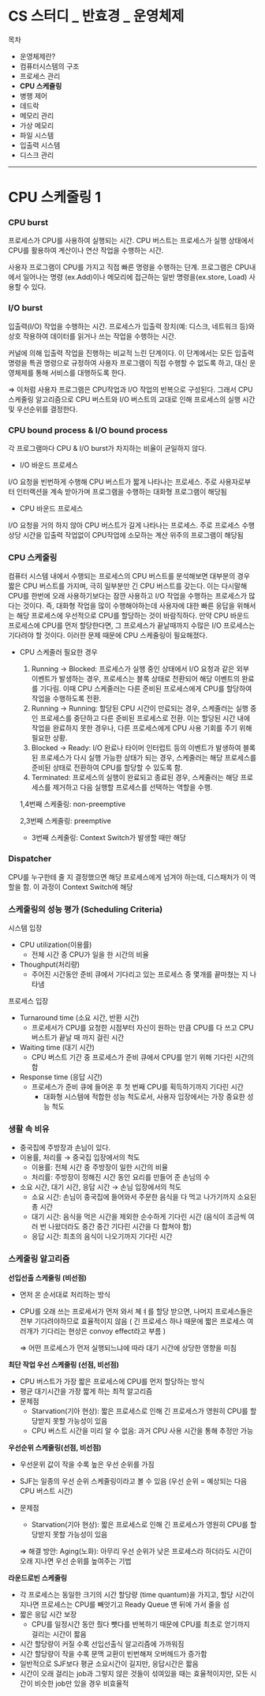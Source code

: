 # CS 스터디 _ 반효경 _ 운영체제


목차
- 운영체제란?
- 컴퓨터시스템의 구조
- 프로세스 관리
- **CPU 스케쥴링**
- 병행 제어
- 데드락
- 메모리 관리
- 가상 메모리
- 파일 시스템
- 입출력 시스템
- 디스크 관리

---

# CPU 스케줄링 1

### CPU burst

프로세스가 CPU를 사용하여 실행되는 시간. CPU 버스트는 프로세스가 실행 상태에서 CPU를 활용하여 계산이나 연산 작업을 수행하는 시간.

사용자 프로그램이 CPU를 가지고 직접 빠른 명령을 수행하는 단계. 프로그램은 CPU내에서 일어나는 명령 (ex.Add)이나 메모리에 접근하는 일반 명령을(ex.store, Load) 사용할 수 있다.

### I/O burst

입출력(I/O) 작업을 수행하는 시간. 프로세스가 입출력 장치(예: 디스크, 네트워크 등)와 상호 작용하여 데이터를 읽거나 쓰는 작업을 수행하는 시간.

커널에 의해 입출력 작업을 진행하는 비교적 느린 단계이다. 이 단계에서는 모든 입출력 명령을 특권 명령으로 규정하여 사용자 프로그램이 직접 수행할 수 없도록 하고, 대신 운영체제를 통해 서비스를 대행하도록 한다.

⇒ 이처럼 사용자 프로그램은 CPU작업과 I/O 작업의 반복으로 구성된다. 그래서 CPU 스케줄링 알고리즘으로 CPU 버스트와 I/O 버스트의 교대로 인해 프로세스의 실행 시간 및 우선순위를 결정한다. 

### CPU bound process & I/O bound process

각 프로그램마다 CPU & I/O burst가 차지하는 비율이 균일하지 않다.

- I/O 바운드 프로세스

I/O 요청을 빈번하게 수행해 CPU 버스트가 짧게 나타나는 프로세스. 주로 사용자로부터 인터랙션을 계속 받아가며 프로그램을 수행하는 대화형 프로그램이 해당됨

- CPU 바운드 프로세스

I/O 요청을 거의 하지 않아 CPU 버스트가 길게 나타나는 프로세스. 주로 프로세스 수행 상당 시간을 입출력 작업없이 CPU작업에 소모하는 계산 위주의 프로그램이 해당됨 

### CPU 스케줄링

컴퓨터 시스템 내에서 수행되는 프로세스의 CPU 버스트를 분석해보면 대부분의 경우 짧은 CPU 버스트를 가지며, 극히 일부분만 긴 CPU 버스트를 갖는다. 이는 다시말해 CPU를 한번에 오래 사용하기보다는 잠깐 사용하고 I/O 작업을 수행하는 프로세스가 많다는 것이다. 즉, 대화형 작업을 많이 수행해야하는데 사용자에 대한 빠른 응답을 위해서는 해당 프로세스에 우선적으로 CPU를 할당하는 것이 바람직하다. 만약 CPU 바운드 프로세스에 CPU를 먼저 할당한다면, 그 프로세스가 끝날때까지 수많은 I/O 프로세스는 기다려야 할 것이다. 이러한 문제 때문에 CPU 스케줄링이 필요해졌다.

- CPU 스케줄러 필요한 경우
    1. Running → Blocked: 프로세스가 실행 중인 상태에서 I/O 요청과 같은 외부 이벤트가 발생하는 경우, 프로세스는 블록 상태로 전환되어 해당 이벤트의 완료를 기다림. 이때 CPU 스케줄러는 다른 준비된 프로세스에게 CPU를 할당하여 작업을 수행하도록 전환.
    2. Running → Running: 할당된 CPU 시간이 만료되는 경우, 스케줄러는 실행 중인 프로세스를 중단하고 다른 준비된 프로세스로 전환. 이는 할당된 시간 내에 작업을 완료하지 못한 경우나, 다른 프로세스에게 CPU 사용 기회를 주기 위해 필요한 상황.
    3. Blocked → Ready: I/O 완료나 타이머 인터럽트 등의 이벤트가 발생하여 블록된 프로세스가 다시 실행 가능한 상태가 되는 경우, 스케줄러는 해당 프로세스를 준비된 상태로 전환하여 CPU를 할당할 수 있도록 함.
    4. Terminated: 프로세스의 실행이 완료되고 종료된 경우, 스케줄러는 해당 프로세스를 제거하고 다음 실행할 프로세스를 선택하는 역할을 수행.
    
    1,4번째 스케줄링: non-preemptive
    
    2,3번째 스케줄링: preemptive
    
    - 3번째 스케줄링: Context Switch가 발생할 때만 해당
    

### Dispatcher

CPU를 누구한테 줄 지 결정했으면 해당 프로세스에게 넘겨야 하는데, 디스패처가 이 역할을 함. 이 과정이 Context Switch에 해당 

### 스케줄링의 성능 평가 (Scheduling Criteria)

시스템 입장

- CPU utilization(이용률)
    - 전체 시간 중 CPU가 일을 한 시간의 비율
- Thoughput(처리량)
    - 주어진 시간동안 준비 큐에서 기다리고 있는 프로세스 중 몇개를 끝마쳤는 지 나타냄

프로세스 입장

- Turnaround time (소요 시간, 반환 시간)
    - 프로세서가 CPU를 요청한 시점부터 자신이 원하는 만큼 CPU를 다 쓰고 CPU 버스트가 끝날 때 까지 걸린 시간
- Waiting time (대기 시간)
    - CPU 버스트 기간 중 프로세스가 준비 큐에서 CPU를 얻기 위해 기다린 시간의 합
- Response time (응답 시간)
    - 프로세스가 준비 큐에 들어온 후 첫 번째 CPU를 획득하기까지 기다린 시간
        - 대화형 시스템에 적합한 성능 척도로서, 사용자 입장에서는 가장 중요한 성능 척도

### 생활 속 비유

- 중국집에 주방장과 손님이 있다.
- 이용률, 처리률 → 중국집 입장에서의 척도
    - 이용률: 전체 시간 중 주방장이 일한 시간의 비율
    - 처리률: 주방장이 정해진 시간 동안 요리를 만들어 준 손님의 수
- 소요 시간, 대기 시간, 응답 시간 → 손님 입장에서의 척도
    - 소요 시간: 손님이 중국집에 들어와서 주문한 음식을 다 먹고 나가기까지 소요된 총 시간
    - 대기 시간: 음식을 먹은 시간을 제외한 순수하게 기다린 시간 (음식이 조금씩 여러 번 나왔더라도 중간 중간 기다린 시간을 다 합쳐야 함)
    - 응답 시간: 최초의 음식이 나오기까지 기다린 시간
    

### 스케줄링 알고리즘

**선입선출 스케줄링 (비선점)**

- 먼저 온 순서대로 처리하는 방식
- CPU를 오래 쓰는 프로세서가 먼저 와서 쳬ㅕ를 할당 받으면, 나머지 프로세스들은 전부 기다려야하므로 효율적이지 않음 ( 긴 프로세스 하나 때문에 짧은 프로세스 여러개가 기다리는 현상은 convoy effect라고 부름 )
    
    ⇒ 어떤 프로세스가 먼저 실행되느냐에 따라 대기 시간에 상당한 영향을 미침 
    

**최단 작업 우선 스케줄링 (선점, 비선점)**

- CPU 버스트가 가장 짧은 프로세스에 CPU를 먼저 할당하는 방식
- 평균 대기시간을 가장 짧게 하는 최적 알고리즘
- 문제점
    - Starvation(기아 현상): 짧은 프로세스로 인해 긴 프로세스가 영원히 CPU를 할당받지 못할 가능성이 있음
    - CPU 버스트 시간을 미리 알 수 없음: 과거 CPU 사용 시간을 통해 추정만 가능

**우선순위 스케줄링(선점, 비선점)**

- 우선운위 값이 작을 수록 높은 우선 순위를 가짐
- SJF는 일종의 우선 순위 스케줄링이라고 볼 수 있음 (우선 순위 = 예상되는 다음 CPU 버스트 시간)
- 문제점
    - Starvation(기아 현상): 짧은 프로세스로 인해 긴 프로세스가 영원히 CPU를 할당받지 못할 가능성이 있음
    
    ⇒ 해결 방안: Aging(노화): 아무리 우선 순위가 낮은 프로세스라 하더라도 시간이 오래 지나면 우선 순위를 높여주는 기법
    

**라운드로빈 스케줄링**

- 각 프로세스는 동일한 크기의 시간 할당량 (time quantum)을 가지고, 할당 시간이 지나면 프로세스는 CPU를 빼앗기고 Ready Queue 맨 뒤에 가서 줄을 섬
- 짧은 응답 시간 보장
    - CPU를 일정시간 동안 줬다 뺏다를 반복하기 때문에 CPU를 최초로 얻기까지 걸리는 시간이 짧음
- 시간 할당량이 커질 수록 선입선출식 알고리즘에 가까워짐
- 시간 할당량이 작을 수록 문맥 교환이 빈번해져 오버헤드가 증가함
- 일반적으로 SJF보다 평균 소요시간이 길지만, 응답시간은 짧음
- 시간이 오래 걸리는 job과 그렇지 않은 것들이 섞여있을 때는 효율적이지만, 모든 시간이 비슷한 job만 있을 경우 비효율적